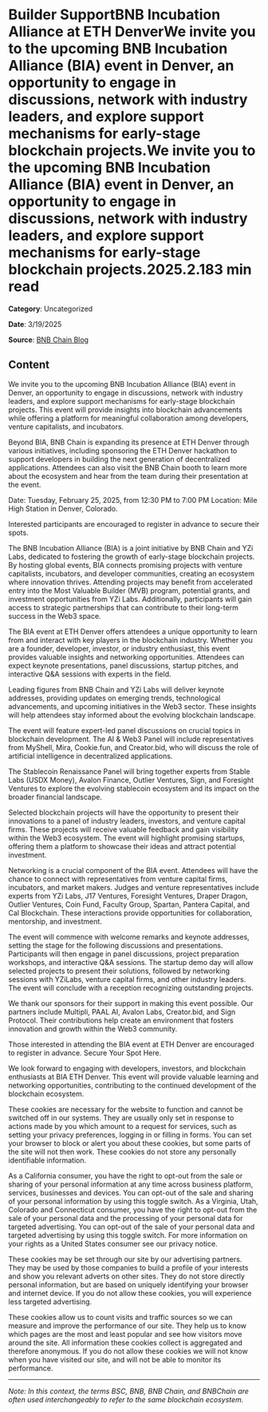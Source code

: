 # Builder SupportBNB Incubation Alliance at ETH DenverWe invite you to the upcoming BNB Incubation Alliance (BIA) event in Denver, an opportunity to engage in discussions, network with industry leaders, and explore support mechanisms for early-stage blockchain projects.We invite you to the upcoming BNB Incubation Alliance (BIA) event in Denver, an opportunity to engage in discussions, network with industry leaders, and explore support mechanisms for early-stage blockchain projects.2025.2.183 min read

**Category**: Uncategorized

**Date**: 3/19/2025

**Source**: [BNB Chain Blog](https://www.bnbchain.org/en/blog/bnb-incubation-alliance-at-eth-denver)

## Content

We invite you to the upcoming BNB Incubation Alliance (BIA) event in Denver, an opportunity to engage in discussions, network with industry leaders, and explore support mechanisms for early-stage blockchain projects. This event will provide insights into blockchain advancements while offering a platform for meaningful collaboration among developers, venture capitalists, and incubators.

Beyond BIA, BNB Chain is expanding its presence at ETH Denver through various initiatives, including sponsoring the ETH Denver hackathon to support developers in building the next generation of decentralized applications. Attendees can also visit the BNB Chain booth to learn more about the ecosystem and hear from the team during their presentation at the event.

Date: Tuesday, February 25, 2025, from 12:30 PM to 7:00 PM Location: Mile High Station in Denver, Colorado.

Interested participants are encouraged to register in advance to secure their spots.

The BNB Incubation Alliance (BIA) is a joint initiative by BNB Chain and YZi Labs, dedicated to fostering the growth of early-stage blockchain projects. By hosting global events, BIA connects promising projects with venture capitalists, incubators, and developer communities, creating an ecosystem where innovation thrives. Attending projects may benefit from accelerated entry into the Most Valuable Builder (MVB) program, potential grants, and investment opportunities from YZi Labs. Additionally, participants will gain access to strategic partnerships that can contribute to their long-term success in the Web3 space.

The BIA event at ETH Denver offers attendees a unique opportunity to learn from and interact with key players in the blockchain industry. Whether you are a founder, developer, investor, or industry enthusiast, this event provides valuable insights and networking opportunities. Attendees can expect keynote presentations, panel discussions, startup pitches, and interactive Q&A sessions with experts in the field.

Leading figures from BNB Chain and YZi Labs will deliver keynote addresses, providing updates on emerging trends, technological advancements, and upcoming initiatives in the Web3 sector. These insights will help attendees stay informed about the evolving blockchain landscape.

The event will feature expert-led panel discussions on crucial topics in blockchain development. The AI & Web3 Panel will include representatives from MyShell, Mira, Cookie.fun, and Creator.bid, who will discuss the role of artificial intelligence in decentralized applications.

The Stablecoin Renaissance Panel will bring together experts from Stable Labs (USDX Money), Avalon Finance, Outlier Ventures, Sign, and Foresight Ventures to explore the evolving stablecoin ecosystem and its impact on the broader financial landscape.

Selected blockchain projects will have the opportunity to present their innovations to a panel of industry leaders, investors, and venture capital firms. These projects will receive valuable feedback and gain visibility within the Web3 ecosystem. The event will highlight promising startups, offering them a platform to showcase their ideas and attract potential investment.

Networking is a crucial component of the BIA event. Attendees will have the chance to connect with representatives from venture capital firms, incubators, and market makers. Judges and venture representatives include experts from YZi Labs, J17 Ventures, Foresight Ventures, Draper Dragon, Outlier Ventures, Coin Fund, Faculty Group, Spartan, Pantera Capital, and Cal Blockchain. These interactions provide opportunities for collaboration, mentorship, and investment.

The event will commence with welcome remarks and keynote addresses, setting the stage for the following discussions and presentations. Participants will then engage in panel discussions, project preparation workshops, and interactive Q&A sessions. The startup demo day will allow selected projects to present their solutions, followed by networking sessions with YZiLabs, venture capital firms, and other industry leaders. The event will conclude with a reception recognizing outstanding projects.

We thank our sponsors for their support in making this event possible. Our partners include Multipli, PAAL AI, Avalon Labs, Creator.bid, and Sign Protocol. Their contributions help create an environment that fosters innovation and growth within the Web3 community.

Those interested in attending the BIA event at ETH Denver are encouraged to register in advance. Secure Your Spot Here.

We look forward to engaging with developers, investors, and blockchain enthusiasts at BIA ETH Denver. This event will provide valuable learning and networking opportunities, contributing to the continued development of the blockchain ecosystem.

These cookies are necessary for the website to function and cannot be switched off in our systems. They are usually only set in response to actions made by you which amount to a request for services, such as setting your privacy preferences, logging in or filling in forms. You can set your browser to block or alert you about these cookies, but some parts of the site will not then work. These cookies do not store any personally identifiable information.

As a California consumer, you have the right to opt-out from the sale or sharing of your personal information at any time across business platform, services, businesses and devices. You can opt-out of the sale and sharing of your personal information by using this toggle switch. As a Virginia, Utah, Colorado and Connecticut consumer, you have the right to opt-out from the sale of your personal data and the processing of your personal data for targeted advertising. You can opt-out of the sale of your personal data and targeted advertising by using this toggle switch. For more information on your rights as a United States consumer see our privacy notice.

These cookies may be set through our site by our advertising partners. They may be used by those companies to build a profile of your interests and show you relevant adverts on other sites. They do not store directly personal information, but are based on uniquely identifying your browser and internet device. If you do not allow these cookies, you will experience less targeted advertising.

These cookies allow us to count visits and traffic sources so we can measure and improve the performance of our site. They help us to know which pages are the most and least popular and see how visitors move around the site. All information these cookies collect is aggregated and therefore anonymous. If you do not allow these cookies we will not know when you have visited our site, and will not be able to monitor its performance.



---

*Note: In this context, the terms BSC, BNB, BNB Chain, and BNBChain are often used interchangeably to refer to the same blockchain ecosystem.*
